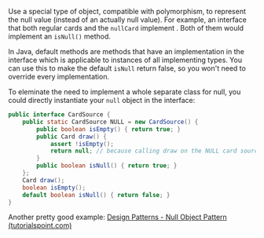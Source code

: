 Use a special type of object, compatible with polymorphism, to represent the null value (instead of an actually null value). 
For example, an interface that both regular cards and the `nullCard` implement . Both of them would implement an `isNull()` method. 

In Java, default methods are methods that have an implementation in the interface which is applicable to instances of all implementing types. You can use this to make the default `isNull` return false, so you won't need to override every implementation. 

To eleminate the need to implement a whole separate class for null, you could directly instantiate your `null` object in the interface:
```java
public interface CardSource { 
	public static CardSource NULL = new CardSource() { 
		public boolean isEmpty() { return true; } 
		public Card draw() { 
			assert !isEmpty(); 
			return null; // because calling draw on the NULL card source will automatically violate the precondition; the fact that we return a null reference afterwards is inconsequent.
		} 
		public boolean isNull() { return true; } 
	}; 
	Card draw(); 
	boolean isEmpty(); 
	default boolean isNull() { return false; } 
}
```

Another pretty good example: [Design Patterns - Null Object Pattern (tutorialspoint.com)](https://www.tutorialspoint.com/design_pattern/null_object_pattern.htm#:~:text=In%20Null%20Object%20pattern%2C%20a,case%20data%20is%20not%20available.)